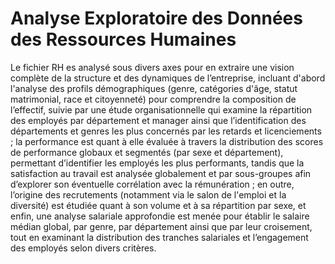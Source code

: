 # **Analyse Exploratoire des Données des Ressources Humaines**

Le fichier RH es analysé sous divers axes pour en extraire une vision complète de la structure et des dynamiques de l’entreprise, incluant d'abord l'analyse des profils démographiques (genre, catégories d'âge, statut matrimonial, race et citoyenneté) pour comprendre la composition de l’effectif, suivie par une étude organisationnelle qui examine la répartition des employés par département et manager ainsi que l’identification des départements et genres les plus concernés par les retards et licenciements ; la performance est quant à elle évaluée à travers la distribution des scores de performance globaux et segmentés (par sexe et département), permettant d’identifier les employés les plus performants, tandis que la satisfaction au travail est analysée globalement et par sous-groupes afin d’explorer son éventuelle corrélation avec la rémunération ; en outre, l’origine des recrutements (notamment via le salon de l'emploi et la diversité) est étudiée quant à son volume et à sa répartition par sexe, et enfin, une analyse salariale approfondie est menée pour établir le salaire médian global, par genre, par département ainsi que par leur croisement, tout en examinant la distribution des tranches salariales et l’engagement des employés selon divers critères.
